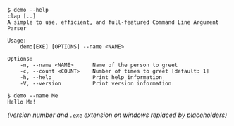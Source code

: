 ```console
$ demo --help
clap [..]
A simple to use, efficient, and full-featured Command Line Argument Parser

Usage:
    demo[EXE] [OPTIONS] --name <NAME>

Options:
    -n, --name <NAME>      Name of the person to greet
    -c, --count <COUNT>    Number of times to greet [default: 1]
    -h, --help             Print help information
    -V, --version          Print version information

$ demo --name Me
Hello Me!

```
*(version number and `.exe` extension on windows replaced by placeholders)*

